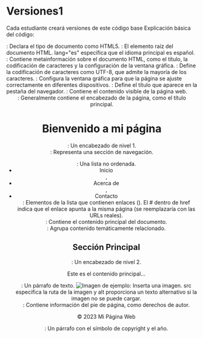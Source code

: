 # Versiones1
Cada estudiante creará versiones de este código base
Explicación básica del código:

<!DOCTYPE html>: Declara el tipo de documento como HTML5.
<html lang="es">: El elemento raíz del documento HTML. lang="es" especifica que el idioma principal es español.
<head>: Contiene metainformación sobre el documento HTML, como el título, la codificación de caracteres y la configuración de la ventana gráfica.
<meta charset="UTF-8">: Define la codificación de caracteres como UTF-8, que admite la mayoría de los caracteres.
<meta name="viewport" content="width=device-width, initial-scale=1.0">: Configura la ventana gráfica para que la página se ajuste correctamente en diferentes dispositivos.
<title>Mi Página Web Sencilla</title>: Define el título que aparece en la pestaña del navegador.
<body>: Contiene el contenido visible de la página web.
<header>: Generalmente contiene el encabezado de la página, como el título principal.
<h1>Bienvenido a mi página</h1>: Un encabezado de nivel 1.
<nav>: Representa una sección de navegación.
<ul>: Una lista no ordenada.
<li><a>Inicio</a></li>, <li><a>Acerca de</a></li>, <li><a>Contacto</a></li>: Elementos de la lista que contienen enlaces (<a>). El # dentro de href indica que el enlace apunta a la misma página (se reemplazaría con las URLs reales).
<main>: Contiene el contenido principal del documento.
<section>: Agrupa contenido temáticamente relacionado.
<h2>Sección Principal</h2>: Un encabezado de nivel 2.
<p>Este es el contenido principal...</p>: Un párrafo de texto.
<img src="https://via.placeholder.com/150" alt="Imagen de ejemplo">: Inserta una imagen. src especifica la ruta de la imagen y alt proporciona un texto alternativo si la imagen no se puede cargar.
<footer>: Contiene información del pie de página, como derechos de autor.
<p>&copy; 2023 Mi Página Web</p>: Un párrafo con el símbolo de copyright y el año.
